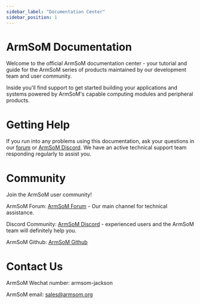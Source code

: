 ```yaml
---
sidebar_label: "Documentation Center"
sidebar_position: 1
---
```


# ArmSoM Documentation

Welcome to the official ArmSoM documentation center - your tutorial and guide for the ArmSoM series of products maintained by our development team and user community.

Inside you'll find support to get started building your applications and systems powered by ArmSoM's capable computing modules and peripheral products.

# Getting Help

If you run into any problems using this documentation, ask your questions in our [forum](http://forum.armsom.org/) or [ArmSoM Discord](https://discord.gg/THfTEatpfK). We have an active technical support team responding regularly to assist you.

# Community

Join the ArmSoM user community!

ArmSoM Forum: [ArmSoM Forum](http://forum.armsom.org/) - Our main channel for technical assistance.

Discord Community: [ArmSoM Discord](https://discord.gg/THfTEatpfK) - experienced users and the ArmSoM team will definitely help you.

ArmSoM Github: [ArmSoM Github](https://github.com/armsom)

# Contact Us

ArmSoM Wechat number: armsom-jackson 

ArmSoM email: sales@armsom.org